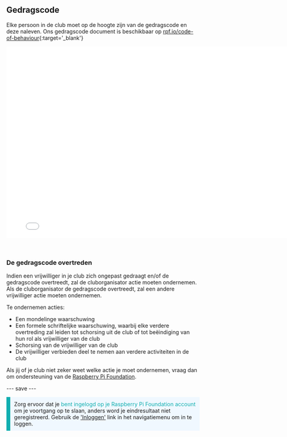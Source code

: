 ## Gedragscode

Elke persoon in de club moet op de hoogte zijn van de gedragscode en deze naleven. Ons gedragscode document is beschikbaar op [rpf.io/code-of-behaviour](http://rpf.io/code-of-behaviour){:target='_blank'}

<embed src="images/Raspberry_Pi_Foundation-safeguarding-code-of-behaviour.pdf" width="790" height="500" 
 type="application/pdf">
  </p> 
  
  <p spaces-before="0">
    <br>
  </p>
<h3 spaces-before="0">
  De gedragscode overtreden
</h3>

<p spaces-before="0">
  Indien een vrijwilliger in je club zich ongepast gedraagt en/of de gedragscode overtreedt, zal de cluborganisator actie moeten ondernemen. Als de cluborganisator de gedragscode overtreedt, zal een andere vrijwilliger actie moeten ondernemen.
</p>

<p spaces-before="0">
  Te ondernemen acties:
</p>

<ul>
  <li>
    Een mondelinge waarschuwing
  </li>
  <li>
    Een formele schriftelijke waarschuwing, waarbij elke verdere overtreding zal leiden tot schorsing uit de club of tot beëindiging van hun rol als vrijwilliger van de club
  </li>
  <li>
    Schorsing van de vrijwilliger van de club
  </li>
  <li>
    De vrijwilliger verbieden deel te nemen aan verdere activiteiten in de club
  </li>
</ul>

<p spaces-before="0">
  Als jij of je club niet zeker weet welke actie je moet ondernemen, vraag dan om ondersteuning van de <a href="mailto:safeguarding@raspberrypi.org">Raspberry Pi Foundation</a>.
</p>

<p spaces-before="0">
  --- save ---
</p>

<p style="border-left: solid; border-width:10px; border-color: #0faeb0; background-color: aliceblue; padding: 10px;">
Zorg ervoor dat je <span style="color: #0faeb0">bent ingelogd op je Raspberry Pi Foundation account</span> om je voortgang op te slaan, anders word je eindresultaat niet geregistreerd. Gebruik de <a href="https://my.raspberrypi.org/login">'Inloggen'</a> link in het navigatiemenu om in te loggen.
</p>
